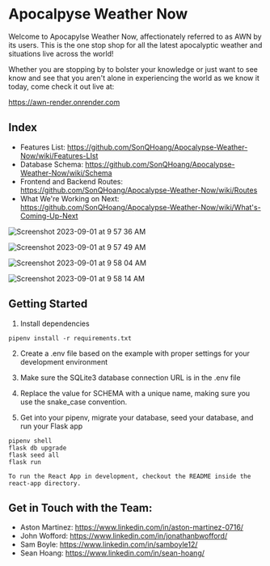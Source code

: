 # Apocalpyse Weather Now

Welcome to Apocapylse Weather Now, affectionately referred to as AWN by its users. This is the one stop shop for all the latest apocalyptic weather and situations live across the world! 

Whether you are stopping by to bolster your knowledge or just want to see know and see that you aren't alone in experiencing the world as we know it today, come check it out live at:

https://awn-render.onrender.com

## Index
- Features List: https://github.com/SonQHoang/Apocalypse-Weather-Now/wiki/Features-LIst
- Database Schema: https://github.com/SonQHoang/Apocalypse-Weather-Now/wiki/Schema
- Frontend and Backend Routes: https://github.com/SonQHoang/Apocalypse-Weather-Now/wiki/Routes
- What We're Working on Next: https://github.com/SonQHoang/Apocalypse-Weather-Now/wiki/What's-Coming-Up-Next

![Screenshot 2023-09-01 at 9 57 36 AM](https://github.com/SonQHoang/Apocalypse-Weather-Now/assets/116997524/5daad1f9-e1bf-4b9e-9551-af5e3e101886)

![Screenshot 2023-09-01 at 9 57 49 AM](https://github.com/SonQHoang/Apocalypse-Weather-Now/assets/116997524/7fdb8a2e-d2c5-47d6-b986-031efa3facb2)


![Screenshot 2023-09-01 at 9 58 04 AM](https://github.com/SonQHoang/Apocalypse-Weather-Now/assets/116997524/3f97d29a-6f93-452a-a103-fea34c5c22c5)

![Screenshot 2023-09-01 at 9 58 14 AM](https://github.com/SonQHoang/Apocalypse-Weather-Now/assets/116997524/4bd2c093-ffc2-4932-b902-1d343f6c658e)





## Getting Started

1. Install dependencies

```
pipenv install -r requirements.txt
```

2. Create a .env file based on the example with proper settings for your development environment

3. Make sure the SQLite3 database connection URL is in the .env file

4. Replace the value for SCHEMA with a unique name, making sure you use the snake_case convention.

5. Get into your pipenv, migrate your database, seed your database, and run your Flask app

```
pipenv shell
flask db upgrade
flask seed all
flask run

To run the React App in development, checkout the README inside the react-app directory.
```

## Get in Touch with the Team:
- Aston Martinez: https://www.linkedin.com/in/aston-martinez-0716/
- John Wofford: https://www.linkedin.com/in/jonathanbwofford/
- Sam Boyle: https://www.linkedin.com/in/samboyle12/
- Sean Hoang: https://www.linkedin.com/in/sean-hoang/
